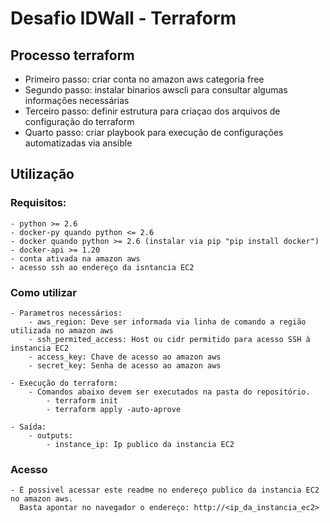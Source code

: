 # Desafio IDWall - Terraform

## Processo terraform
 - Primeiro passo: criar conta no amazon aws categoria free
 - Segundo passo: instalar binarios awscli para consultar algumas informações necessárias
 - Terceiro passo: definir estrutura para criaçao dos arquivos de configuração do terraform
 - Quarto passo: criar playbook para execução de configurações automatizadas via ansible
 
## Utilização

### Requisitos:
    - python >= 2.6
    - docker-py quando python <= 2.6
    - docker quando python >= 2.6 (instalar via pip "pip install docker")
    - docker-api >= 1.20
    - conta ativada na amazon aws
    - acesso ssh ao endereço da isntancia EC2

### Como utilizar
    - Parametros necessários:
        - aws_region: Deve ser informada via linha de comando a região utilizada no amazon aws
        - ssh_permited_access: Host ou cidr permitido para acesso SSH à instancia EC2
        - access_key: Chave de acesso ao amazon aws
        - secret_key: Senha de acesso ao amazon aws
        
    - Execução do terraform:
        - Comandos abaixo devem ser executados na pasta do repositório.
            - terraform init
            - terraform apply -auto-aprove
            
    - Saída:
        - outputs:
            - instance_ip: Ip publico da instancia EC2
            
### Acesso
    - É possivel acessar este readme no endereço publico da instancia EC2 no amazon aws. 
      Basta apontar no navegador o endereço: http://<ip_da_instancia_ec2>
    